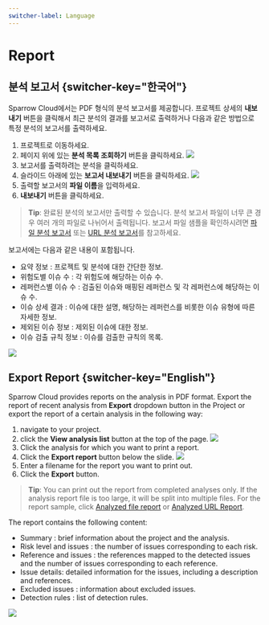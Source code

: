 ```yaml
---
switcher-label: Language
---
```

# Report

## 분석 보고서  {switcher-key="한국어"}

Sparrow Cloud에서는 PDF 형식의 분석 보고서를 제공합니다. 프로젝트 상세의 **내보내기** 버튼을 클릭해서 최근 분석의 결과를 보고서로 출력하거나 다음과 같은 방법으로 특정 분석의 보고서를 출력하세요.


1. 프로젝트로 이동하세요.
2. 페이지 위에 있는 **분석 목록 조회하기** 버튼을 클릭하세요.
   <img src="분석목록.png" />
3. 보고서를 출력하려는 분석을 클릭하세요.
4. 슬라이드 아래에 있는 **보고서 내보내기** 버튼을 클릭하세요.
   <img src="보고서내보내기.png" />
5. 출력할 보고서의 **파일 이름**을 입력하세요.
6. **내보내기** 버튼을 클릭하세요.

> **Tip**: 완료된 분석의 보고서만 출력할 수 있습니다. 분석 보고서 파일이 너무 큰 경우 여러 개의 파일로 나뉘어서 출력됩니다. 보고서 파일 샘플을 확인하시려면 <a href="https://raw.githubusercontent.com/sparrow-cloud/cloud/925d2e7e4e64b7a43b74ccfd9147a04666348492/report-examples/file-report.pdf">파일 분석 보고서</a> 또는 <a href="https://raw.githubusercontent.com/sparrow-cloud/cloud/925d2e7e4e64b7a43b74ccfd9147a04666348492/report-examples/web-report.pdf">URL 분석 보고서</a>를 참고하세요.

보고서에는 다음과 같은 내용이 포함됩니다.

- 요약 정보         : 프로젝트 및 분석에 대한 간단한 정보.
- 위험도별 이슈 수   : 각 위험도에 해당하는 이슈 수.
- 레퍼런스별 이슈 수 : 검출된 이슈와 매핑된 레퍼런스 및 각 레퍼런스에 해당하는 이슈 수. 
- 이슈 상세 결과     : 이슈에 대한 설명, 해당하는 레퍼런스를 비롯한 이슈 유형에 따른 자세한 정보.
- 제외된 이슈 정보   : 제외된 이슈에 대한 정보.
- 이슈 검출 규칙 정보 : 이슈를 검출한 규칙의 목록.

<img src="보고서.png" />



## Export Report {switcher-key="English"}

Sparrow Cloud provides reports on the analysis in PDF format. Export the report of recent analysis from **Export** dropdown button in the Project or export the report of a certain analysis in the following way:


1. navigate to your project.
2. click the **View analysis list** button at the top of the page.
   <img src="analysisList.png" />
3. Click the analysis for which you want to print a report.
4. Click the **Export report** button below the slide.
   <img src="exportReport.png" />
5. Enter a filename for the report you want to print out.
6. Click the **Export** button.

> **Tip**: You can print out the report from completed analyses only. If the analysis report file is too large, it will be split into multiple files. For the report sample, click <a href="https://raw.githubusercontent.com/sparrow-cloud/cloud/925d2e7e4e64b7a43b74ccfd9147a04666348492/report-examples/file-report-en.pdf">Analyzed file report</a> or <a href="https://raw.githubusercontent.com/sparrow-cloud/cloud/925d2e7e4e64b7a43b74ccfd9147a04666348492/report-examples/web-report-en.pdf">Analyzed URL Report</a>.



The report contains the following content:

- Summary : brief information about the project and the analysis.
- Risk level and issues : the number of issues corresponding to each risk.
- Reference and issues : the references mapped to the detected issues and the number of issues corresponding to each reference.
- Issue details: detailed information for the issues, including a description and references.
- Excluded issues : information about excluded issues.
- Detection rules : list of detection rules.


<img src="report.png" />
